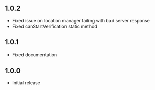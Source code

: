 ## 1.0.2

* Fixed issue on location manager failing with bad server response
* Fixed canStartVerification static method

## 1.0.1

* Fixed documentation

## 1.0.0

* Initial release
